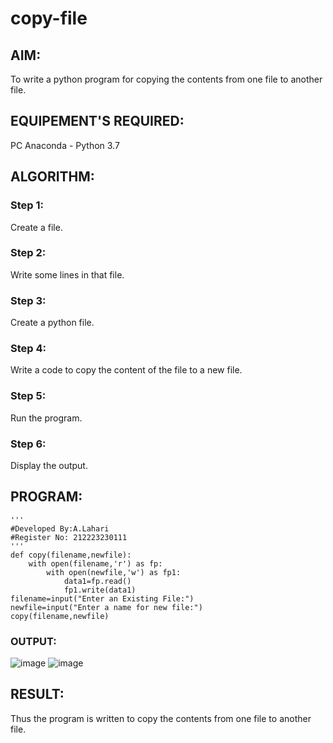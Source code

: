 # copy-file
## AIM:
To write a python program for copying the contents from one file to another file.
## EQUIPEMENT'S REQUIRED: 
PC Anaconda - Python 3.7
## ALGORITHM: 
### Step 1:
Create a file.
### Step 2: 
Write some lines in that file.
### Step 3: 
Create a python file.
### Step 4:  
Write a code to copy the content of the file to a new file.
### Step 5: 
Run the program.
### Step 6: 
Display the output.
## PROGRAM:
```
'''
#Developed By:A.Lahari
#Register No: 212223230111
'''
def copy(filename,newfile):
    with open(filename,'r') as fp:
        with open(newfile,'w') as fp1:
            data1=fp.read()
            fp1.write(data1)
filename=input("Enter an Existing File:")
newfile=input("Enter a name for new file:")
copy(filename,newfile)
```

### OUTPUT:
![image](https://github.com/KolluruPujitha/copy-file/assets/150231340/566e9e11-a405-442b-bc0f-001dff307835)
![image](https://github.com/KolluruPujitha/copy-file/assets/150231340/e04932f4-6b00-4566-a2a7-9c1cad94a403)




## RESULT:
Thus the program is written to copy the contents from one file to another file.

